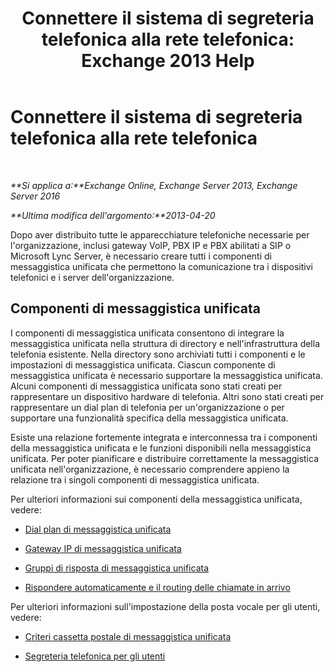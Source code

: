 ﻿---
title: 'Connettere il sistema di segreteria telefonica alla rete telefonica: Exchange 2013 Help'
TOCTitle: Connettere il sistema di segreteria telefonica alla rete telefonica
ms:assetid: b606b49d-5bd3-4321-ae77-99fa4604c875
ms:mtpsurl: https://technet.microsoft.com/it-it/library/JJ673554(v=EXCHG.150)
ms:contentKeyID: 50481493
ms.date: 05/22/2018
mtps_version: v=EXCHG.150
ms.translationtype: MT
---

# Connettere il sistema di segreteria telefonica alla rete telefonica

 

_**Si applica a:**Exchange Online, Exchange Server 2013, Exchange Server 2016_

_**Ultima modifica dell'argomento:**2013-04-20_

Dopo aver distribuito tutte le apparecchiature telefoniche necessarie per l'organizzazione, inclusi gateway VoIP, PBX IP e PBX abilitati a SIP o Microsoft Lync Server, è necessario creare tutti i componenti di messaggistica unificata che permettono la comunicazione tra i dispositivi telefonici e i server dell'organizzazione.

## Componenti di messaggistica unificata

I componenti di messaggistica unificata consentono di integrare la messaggistica unificata nella struttura di directory e nell'infrastruttura della telefonia esistente. Nella directory sono archiviati tutti i componenti e le impostazioni di messaggistica unificata. Ciascun componente di messaggistica unificata è necessario supportare la messaggistica unificata. Alcuni componenti di messaggistica unificata sono stati creati per rappresentare un dispositivo hardware di telefonia. Altri sono stati creati per rappresentare un dial plan di telefonia per un'organizzazione o per supportare una funzionalità specifica della messaggistica unificata.

Esiste una relazione fortemente integrata e interconnessa tra i componenti della messaggistica unificata e le funzioni disponibili nella messaggistica unificata. Per poter pianificare e distribuire correttamente la messaggistica unificata nell'organizzazione, è necessario comprendere appieno la relazione tra i singoli componenti di messaggistica unificata.

Per ulteriori informazioni sui componenti della messaggistica unificata, vedere:

  - [Dial plan di messaggistica unificata](um-dial-plans-exchange-2013-help.md)

  - [Gateway IP di messaggistica unificata](um-ip-gateways-exchange-2013-help.md)

  - [Gruppi di risposta di messaggistica unificata](um-hunt-groups-exchange-2013-help.md)

  - [Rispondere automaticamente e il routing delle chiamate in arrivo](automatically-answer-and-route-incoming-calls-exchange-2013-help.md)

Per ulteriori informazioni sull'impostazione della posta vocale per gli utenti, vedere:

  - [Criteri cassetta postale di messaggistica unificata](um-mailbox-policies-exchange-2013-help.md)

  - [Segreteria telefonica per gli utenti](voice-mail-for-users-exchange-2013-help.md)

